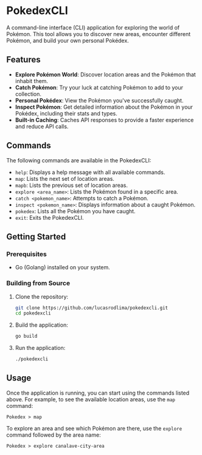 # PokedexCLI

A command-line interface (CLI) application for exploring the world of Pokémon. This tool allows you to discover new areas, encounter different Pokémon, and build your own personal Pokédex.

## Features

*   **Explore Pokémon World**: Discover location areas and the Pokémon that inhabit them.
*   **Catch Pokémon**: Try your luck at catching Pokémon to add to your collection.
*   **Personal Pokédex**: View the Pokémon you've successfully caught.
*   **Inspect Pokémon**: Get detailed information about the Pokémon in your Pokédex, including their stats and types.
*   **Built-in Caching**: Caches API responses to provide a faster experience and reduce API calls.

## Commands

The following commands are available in the PokedexCLI:

*   `help`: Displays a help message with all available commands.
*   `map`: Lists the next set of location areas.
*   `mapb`: Lists the previous set of location areas.
*   `explore <area_name>`: Lists the Pokémon found in a specific area.
*   `catch <pokemon_name>`: Attempts to catch a Pokémon.
*   `inspect <pokemon_name>`: Displays information about a caught Pokémon.
*   `pokedex`: Lists all the Pokémon you have caught.
*   `exit`: Exits the PokedexCLI.

## Getting Started

### Prerequisites

*   Go (Golang) installed on your system.

### Building from Source

1.  Clone the repository:
    ```bash
    git clone https://github.com/lucasrodlima/pokedexcli.git
    cd pokedexcli
    ```

2.  Build the application:
    ```bash
    go build
    ```

3.  Run the application:
    ```bash
    ./pokedexcli
    ```

## Usage

Once the application is running, you can start using the commands listed above. For example, to see the available location areas, use the `map` command:

```
Pokedex > map
```

To explore an area and see which Pokémon are there, use the `explore` command followed by the area name:

```
Pokedex > explore canalave-city-area
```
